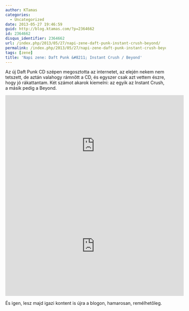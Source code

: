 ```yaml
---
author: KTamas
categories:
  - Uncategorized
date: 2013-05-27 19:46:59
guid: http://blog.ktamas.com/?p=2364662
id: 2364662
disqus_identifier: 2364662
url: /index.php/2013/05/27/napi-zene-daft-punk-instant-crush-beyond/
permalink: /index.php/2013/05/27/napi-zene-daft-punk-instant-crush-beyond/
tags: [zene]
title: 'Napi zene: Daft Punk &#8211; Instant Crush / Beyond'
---
```


Az új Daft Punk CD szépen megosztotta az internetet, az elején nekem nem tetszett, de aztán valahogy rámnőtt a CD, és egyszer csak azt vettem észre, hogy jó rákattantam. Két számot akarok kiemelni: az egyik az Instant Crush, a másik pedig a Beyond. 

<iframe width="560" height="315" src="https://www.youtube.com/embed/O9BK3xcRH1g" frameborder="0" allow="accelerometer; autoplay; encrypted-media; gyroscope; picture-in-picture" allowfullscreen></iframe>

<iframe width="560" height="315" src="https://www.youtube.com/embed/dCTNY-0uSX4" frameborder="0" allow="accelerometer; autoplay; encrypted-media; gyroscope; picture-in-picture" allowfullscreen></iframe>

És igen, lesz majd igazi kontent is újra a blogon, hamarosan, remélhetőleg.
